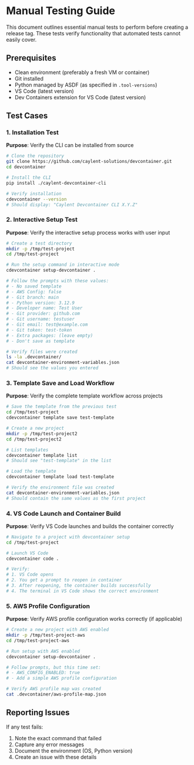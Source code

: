 # Manual Testing Guide

This document outlines essential manual tests to perform before creating a release tag. These tests verify functionality that automated tests cannot easily cover.

## Prerequisites

- Clean environment (preferably a fresh VM or container)
- Git installed
- Python managed by ASDF (as specified in `.tool-versions`)
- VS Code (latest version)
- Dev Containers extension for VS Code (latest version)

## Test Cases

### 1. Installation Test

**Purpose**: Verify the CLI can be installed from source

```bash
# Clone the repository
git clone https://github.com/caylent-solutions/devcontainer.git
cd devcontainer

# Install the CLI
pip install ./caylent-devcontainer-cli

# Verify installation
cdevcontainer --version
# Should display: "Caylent Devcontainer CLI X.Y.Z"
```

### 2. Interactive Setup Test

**Purpose**: Verify the interactive setup process works with user input

```bash
# Create a test directory
mkdir -p /tmp/test-project
cd /tmp/test-project

# Run the setup command in interactive mode
cdevcontainer setup-devcontainer .

# Follow the prompts with these values:
# - No saved template
# - AWS Config: false
# - Git branch: main
# - Python version: 3.12.9
# - Developer name: Test User
# - Git provider: github.com
# - Git username: testuser
# - Git email: test@example.com
# - Git token: test-token
# - Extra packages: (leave empty)
# - Don't save as template

# Verify files were created
ls -la .devcontainer/
cat devcontainer-environment-variables.json
# Should see the values you entered
```

### 3. Template Save and Load Workflow

**Purpose**: Verify the complete template workflow across projects

```bash
# Save the template from the previous test
cd /tmp/test-project
cdevcontainer template save test-template

# Create a new project
mkdir -p /tmp/test-project2
cd /tmp/test-project2

# List templates
cdevcontainer template list
# Should see "test-template" in the list

# Load the template
cdevcontainer template load test-template

# Verify the environment file was created
cat devcontainer-environment-variables.json
# Should contain the same values as the first project
```

### 4. VS Code Launch and Container Build

**Purpose**: Verify VS Code launches and builds the container correctly

```bash
# Navigate to a project with devcontainer setup
cd /tmp/test-project

# Launch VS Code
cdevcontainer code .

# Verify:
# 1. VS Code opens
# 2. You get a prompt to reopen in container
# 3. After reopening, the container builds successfully
# 4. The terminal in VS Code shows the correct environment
```

### 5. AWS Profile Configuration

**Purpose**: Verify AWS profile configuration works correctly (if applicable)

```bash
# Create a new project with AWS enabled
mkdir -p /tmp/test-project-aws
cd /tmp/test-project-aws

# Run setup with AWS enabled
cdevcontainer setup-devcontainer .

# Follow prompts, but this time set:
# - AWS_CONFIG_ENABLED: true
# - Add a simple AWS profile configuration

# Verify AWS profile map was created
cat .devcontainer/aws-profile-map.json
```

## Reporting Issues

If any test fails:

1. Note the exact command that failed
2. Capture any error messages
3. Document the environment (OS, Python version)
4. Create an issue with these details